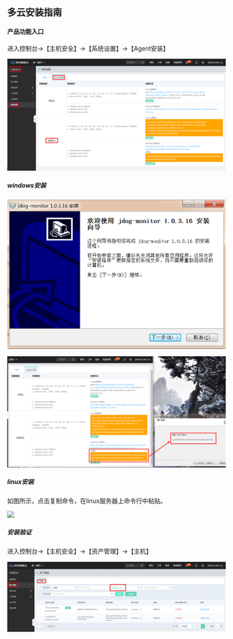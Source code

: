 ## 多云安装指南

#### 产品功能入口

进入控制台->【主机安全】->【系统设置】->【Agent安装】 

![](../../../../image/Endpoint-Security/mcloudinstallAgent.png)

##### windows安装

![](../../../../image/Endpoint-Security/mcloudinstallAgent-win1.png)

![](../../../../image/Endpoint-Security/mcloudinstallAgent-win2.png)

##### linux安装

如图所示，点击复制命令，在linux服务器上命令行中粘贴。

![](../../../../image/Endpoint-Security/mcloudinstallAgent-linux1.png)


##### 安装验证

进入控制台->【主机安全】->【资产管理】->【主机】 

![](../../../../image/Endpoint-Security/mcloudinstallAgent-check.png)


